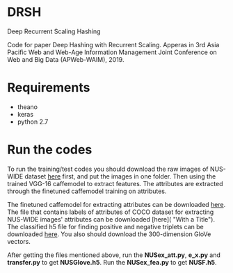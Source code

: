 # DRSH
Deep Recurrent Scaling Hashing

Code for paper Deep Hashing with Recurrent Scaling. Apperas in 3rd Asia Pacific Web and Web-Age Information Management Joint Conference on Web and Big Data (APWeb-WAIM), 2019.

# Requirements
* theano
* keras
* python 2.7

# Run the codes
To run the training/test codes you should download the raw images of NUS-WIDE dataset [here](https://drive.google.com/file/d/0B7IzDz-4yH_HMFdiSE44R1lselE/view?usp=sharing) first, and put the images in one folder. Then using the trained VGG-16 caffemodel to extract features. The attributes are extracted through the finetuned caffemodel training on attributes.

The finetuned caffemodel for extracting attributes can be downloaded [here](https://drive.google.com/open?id=1oV489jhiiTspdPlv4D2zTTYHyxtZctC0 "With a Title"). The file that contains labels of attributes of COCO dataset for extracting NUS-WIDE images' attributes can be downloaded [here]( "With a Title"). The classified h5 file for finding positive and negative triplets can be downloaded [here](https://drive.google.com/open?id=1D78n_zBaDe494RgmsqkR7HIbPok8R_s8 "With a Title"). You also should download the 300-dimension GloVe vectors.

After getting the files mentioned above, run the __NUSex_att.py__, __e_x.py__ and __transfer.py__ to get __NUSGlove.h5__. Run the __NUSex_fea.py__ to get __NUSF.h5__.

